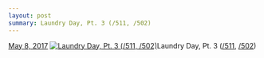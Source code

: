 ```yaml
---
layout: post
summary: Laundry Day, Pt. 3 (/511, /502)
---
```


<p>
  <time><a href="/626">May 8, 2017</a></time>
  <a href="/626"><img src="{{ site.assets_url }}/626-480.jpg" srcset="{{ site.assets_url }}/626-240.jpg 240w, {{ site.assets_url }}/626-480.jpg 480w, {{ site.assets_url }}/626-720.jpg 720w, {{ site.assets_url }}/626-960.jpg 960w" sizes="(min-width: 700px) 50vw, calc(100vw - 2rem)" alt="Laundry Day, Pt. 3 (/511, /502)" /></a><span>Laundry Day, Pt. 3 (<a href="http://life.aaronjgreenberg.com/511">/511</a>, <a href="http://life.aaronjgreenberg.com/502">/502</a>)</span>
</p>

